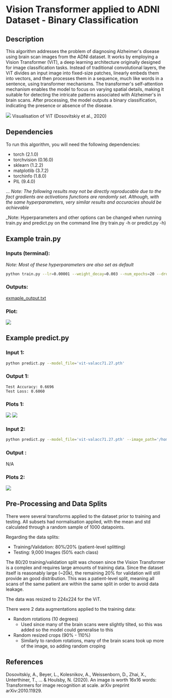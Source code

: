 # Vision Transformer applied to ADNI Dataset - Binary Classification

## Description
This algorithm addresses the problem of diagnosing Alzheimer's disease using brain scan images from the ADNI dataset. It works by employing a Vision Transformer (ViT), a deep learning architecture originally designed for image classification tasks. Instead of traditional convolutional layers, the ViT divides an input image into fixed-size patches, linearly embeds them into vectors, and then processes them in a sequence, much like words in a sentence, using transformer mechanisms. The transformer's self-attention mechanism enables the model to focus on varying spatial details, making it suitable for detecting the intricate patterns associated with Alzheimer's in brain scans. After processing, the model outputs a binary classification, indicating the presence or absence of the disease.

![](readme_resources/ViT_Diagram.png)
Visualisation of ViT (Dosovitskiy et al., 2020)

## Dependencies
To run this algorithm, you will need the following dependencies:
- torch (2.1.0)
- torchvision (0.16.0)
- sklearn (1.2.2)
- matplotlib (3.7.2)
- torchinfo (1.8.0)
- PIL (9.4.0)

... 
_Note: The following results may not be directly reproducable due to the fact gradients are activations functions are randomly set. Although, with the same hyperparameters, very similar results and accuracies should be achievable_

_Note: Hyperparameters and other options can be changed when running train.py and predict.py on the command line (try train.py -h or predict.py -h)

## Example train.py
### Inputs (terminal):
_Note: Most of these hyperparameters are also set as default_
```bash
python train.py --lr=0.00001 --weight_decay=0.003 --num_epochs=20 --dropout=0.1 --train_interval=100 --val_interval=100 --plot=True
```

### Outputs:
[exmaple_output.txt](readme_resources/exmaple_output.txt)

### Plot:
![](readme_resources/example_plot.png)


## Example predict.py

### Input 1:
```bash
python predict.py --model_file='vit-valacc71.27.pth'
```

### Output 1:
```
Test Accuracy: 0.6696
Test Loss: 0.6060
```

### Plots 1:
![](readme_resources/Class-AD_Confidence-91.png)
![](readme_resources/Class-NC_Confidence-96.png)

### Input 2:
```bash
python predict.py --model_file='vit-valacc71.27.pth' --image_path='/home/groups/comp3710/ADNI/AD_NC/test/AD/388206_78.jpeg'
```

### Output :
N/A


### Plots 2:
![](readme_resources/Class-AD_Confidence-76.png)


## Pre-Processing and Data Splits

There were several transforms applied to the dataset prior to training and testing. All subsets had normalisation applied, with the mean and std calculated through a random sample of 1000 datapoints.

Regarding the data splits:
- Training/Validation: 80%/20% (patient-level splitting)
- Testing: 9,000 Images (50% each class)

The 80/20 training/validation split was chosen since the Vision Transformer is a complex and requires large amounts of training data. Since the dataset itself is reasonably large (~20k), the remaining 20% for validation will still provide an good distribution. This was a patient-level split, meaning all scans of the same patient are within the same split in order to avoid data leakage.

The data was resized to 224x224 for the ViT.

There were 2 data augmentations applied to the training data:
- Random rotations (10 degrees)
    - Used since many of the brain scans were slightly tilted, so this was added so the model could generalise to this
- Random resized crops (90% - 110%)
    - Similarly to random rotations, many of the brain scans took up more of the image, so adding random croping 

## References

Dosovitskiy, A., Beyer, L., Kolesnikov, A., Weissenborn, D., Zhai, X., Unterthiner, T., ... & Houlsby, N. (2020). An image is worth 16x16 words: Transformers for image recognition at scale. arXiv preprint arXiv:2010.11929.
